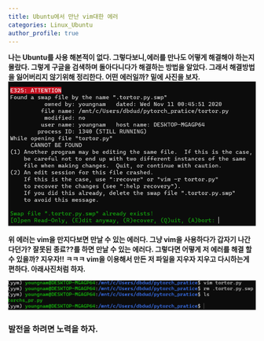 ```yaml
---
title: Ubuntu에서 만난 vim대한 에러 
categories: Linux_Ubuntu
author_profile: true
---
```



**나는 Ubuntu를 사용 해본적이 없다. 그렇다보니,에러를 만나도 어떻게 해결해야 하는지 몰랐다. 그렇게 구글을 검색하며 돌아다니다가 해결하는 방법을 알았다.
그래서 해결방법을 잃어버리지 않기위해 정리한다. 어떤 에러일까? 밑에 사진을 보자.**
<img src="/assets/images/vims.PNG">

**위 에러는 vim을 만지다보면 만날 수 있는 에러다. 그냥 vim을 사용하다가 갑자기 나간다던가? 잘못된 종료??를 하면 만날 수 있는 에러다. 그렇다면 어떻게 저 에러를 해결 할 수 있을까?
지우자!! ㅋㅋㅋ vim을 이용해서 만든 저 파일을 지우자 지우고 다시하는게 편하다. 아래사진처럼 하자.**

<img src="/assets/images/vims1.PNG">


### 발전을 하려면 노력을 하자. 
